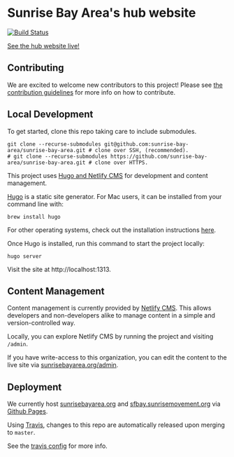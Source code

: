 # Sunrise Bay Area's hub website

[![Build Status](https://travis-ci.com/sunrise-bay-area/sunrise-bay-area.svg?branch=master)](https://travis-ci.com/sunrise-bay-area/sunrise-bay-area)

[See the hub website live!](https://sunrisebayarea.org/)


## Contributing

We are excited to welcome new contributors to this project! Please see [the contribution guidelines](./CONTRIBUTING.md) for more info on how to contribute.

## Local Development

To get started, clone this repo taking care to include submodules.
```commandline
git clone --recurse-submodules git@github.com:sunrise-bay-area/sunrise-bay-area.git # clone over SSH, (recommended).
# git clone --recurse-submodules https://github.com/sunrise-bay-area/sunrise-bay-area.git # clone over HTTPS.
```

This project uses [Hugo and Netlify CMS](https://www.netlifycms.org/docs/hugo/) for development and content management.

[Hugo](https://gohugo.io/) is a static site generator. For Mac users, it can be installed from your command line with:

```
brew install hugo
```

For other operating systems, check out the installation instructions [here](https://gohugo.io/getting-started/installing).

Once Hugo is installed, run this command to start the project locally:

```
hugo server
```

Visit the site at http://localhost:1313.

## Content Management

Content management is currently provided by [Netlify CMS](https://www.netlifycms.org/). This allows developers and non-developers alike to manage content in a simple and version-controlled way.

Locally, you can explore Netlify CMS by running the project and visiting `/admin`.

If you have write-access to this organization, you can edit the content to the live site via [sunrisebayarea.org/admin](https://sunrisebayarea.org/admin).

## Deployment

We currently host [sunrisebayarea.org](https//sunrisebayarea.org) and [sfbay.sunrisemovement.org](https://sfbay.sunrisemovement.org) via [Github Pages](https://pages.github.com/).

Using [Travis](https://travis-ci.org/), changes to this repo are automatically released upon merging to `master`. 

See the [travis config](./.travis.yml) for more info.

